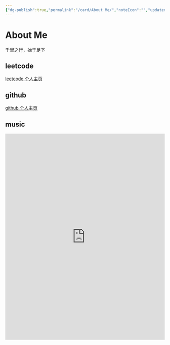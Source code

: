 ```yaml
---
{"dg-publish":true,"permalink":"/card/About Me/","noteIcon":"","updated":"2024-01-30T13:29:12.761+08:00"}
---
```



# About Me

千里之行，始于足下

## leetcode

[leetcode 个人主页](https://leetcode.cn/u/wudanyang/)

## github

[github 个人主页](https://github.com/wudanyang6)

## music

<iframe width="100%" height="650px" src="https://music.163.com/playlist?id=13022777&userid=16553655" scrolling="no" border="0" frameborder="no" framespacing="0" allowfullscreen="false"> </iframe>
